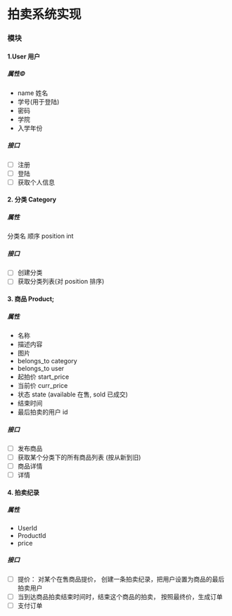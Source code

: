 # 拍卖系统实现

### 模块

#### 1.User 用户

##### 属性&copy;

- name 姓名
- 学号(用于登陆)
- 密码
- 学院
- 入学年份

##### 接口

- [ ] 注册
- [ ] 登陆
- [ ] 获取个人信息

#### 2. 分类 Category

##### 属性

分类名
顺序 position int

##### 接口

- [ ] 创建分类
- [ ] 获取分类列表(对 position 排序)

#### 3. 商品 Product;

##### 属性

- 名称
- 描述内容
- 图片
- belongs_to category
- belongs_to user
- 起拍价 start_price
- 当前价 curr_price
- 状态 state (available 在售, sold 已成交)
- 结束时间
- 最后拍卖的用户 id

##### 接口

- [ ] 发布商品
- [ ] 获取某个分类下的所有商品列表 (按从新到旧)
- [ ] 商品详情
- [ ] 详情

#### 4. 拍卖纪录

##### 属性

- UserId
- ProductId
- price

##### 接口

- [ ] 提价： 对某个在售商品提价， 创建一条拍卖纪录，把用户设置为商品的最后拍卖用户
- [ ] 当到达商品拍卖结束时间时，结束这个商品的拍卖， 按照最终价，生成订单
- [ ] 支付订单
